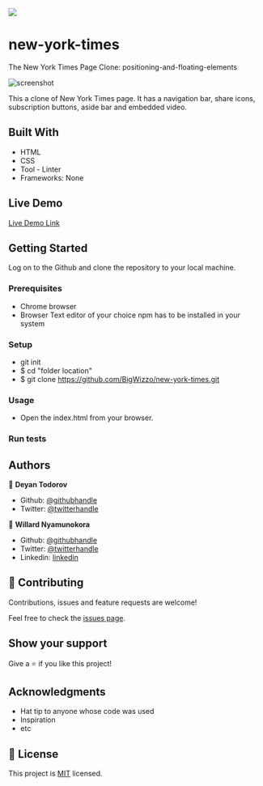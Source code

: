 ![](https://img.shields.io/badge/Microverse-blueviolet)

# new-york-times

The New York Times Page Clone: positioning-and-floating-elements

![screenshot](./app_screenshot.png)

This a clone of New York Times page. It has a navigation bar, share icons, subscription buttons, aside bar and embedded video.

## Built With

- HTML
- CSS
- Tool - Linter
- Frameworks: None

## Live Demo

[Live Demo Link](https://livedemo.com)


## Getting Started

Log on to the Github and clone the repository to your local machine.

### Prerequisites
- Chrome browser
- Browser Text editor of your choice npm has to be installed in your system
### Setup
- git init
- $ cd "folder location"
- $ git clone https://github.com/BigWizzo/new-york-times.git

### Usage
- Open the index.html from your browser.

### Run tests


## Authors

👤 **Deyan Todorov**

- Github: [@githubhandle](https://github.com/deikdesign)
- Twitter: [@twitterhandle](https://twitter.com/deikdesign)

👤 **Willard Nyamunokora**

- Github: [@githubhandle](https://github.com/BigWizzo)
- Twitter: [@twitterhandle](https://twitter.com/twitterhandle)
- Linkedin: [linkedin](https://linkedin.com/linkedinhandle)

## 🤝 Contributing

Contributions, issues and feature requests are welcome!

Feel free to check the [issues page](issues/).

## Show your support

Give a ⭐️ if you like this project!

## Acknowledgments

- Hat tip to anyone whose code was used
- Inspiration
- etc

## 📝 License

This project is [MIT](lic.url) licensed.